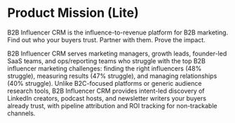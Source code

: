 # Product Mission (Lite)

B2B Influencer CRM is the influence-to-revenue platform for B2B marketing. Find out who your buyers trust. Partner with them. Prove the impact.

B2B Influencer CRM serves marketing managers, growth leads, founder-led SaaS teams, and ops/reporting teams who struggle with the top B2B influencer marketing challenges: finding the right influencers (48% struggle), measuring results (47% struggle), and managing relationships (40% struggle). Unlike B2C-focused platforms or generic audience research tools, B2B Influencer CRM provides intent-led discovery of LinkedIn creators, podcast hosts, and newsletter writers your buyers already trust, with pipeline attribution and ROI tracking for non-trackable channels.
